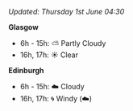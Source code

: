 *Updated: Thursday 1st June 04:30*

**Glasgow**

* 6h - 15h: :partly_sunny: Partly Cloudy
* 16h, 17h: :sunny: Clear

**Edinburgh**

* 6h - 15h: :cloud: Cloudy
* 16h, 17h: :cyclone: Windy (:cloud:)
